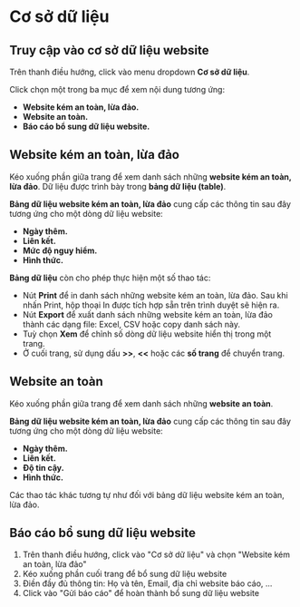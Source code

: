 # Cơ sở dữ liệu

## Truy cập vào cơ sở dữ liệu website

Trên thanh điều hướng, click vào menu dropdown **Cơ sở dữ liệu**.

Click chọn một trong ba mục để xem nội dung tương ứng:

* **Website kém an toàn, lừa đảo.**
* **Website an toàn.**
* **Báo cáo bổ sung dữ liệu website.**

## Website kém an toàn, lừa đảo

Kéo xuống phần giữa trang để xem danh sách những **website kém an toàn, lừa đảo**. Dữ liệu được trình bày trong **bảng dữ liệu (table)**.

**Bảng dữ liệu website kém an toàn, lừa đảo** cung cấp các thông tin sau đây tương ứng cho một dòng dữ liệu website:

* **Ngày thêm.**
* **Liên kết.**
* **Mức độ nguy hiểm.**
* **Hình thức.**

**Bảng dữ liệu** còn cho phép thực hiện một số thao tác:

* Nút **Print** để in danh sách những website kém an toàn, lừa đảo. Sau khi nhấn Print, hộp thoại In được tích hợp sẵn trên trình duyệt sẽ hiện ra.
* Nút **Export** để xuất danh sách những website kém an toàn, lừa đảo thành các dạng file: Excel, CSV hoặc copy danh sách này.
* Tuỳ chọn **Xem** để chỉnh số dòng dữ liệu website hiển thị trong một trang.
* Ở cuối trang, sử dụng dấu **>>**, **<<** hoặc các **số trang** để chuyển trang.

## Website an toàn

Kéo xuống phần giữa trang để xem danh sách những **website an toàn**.

**Bảng dữ liệu website kém an toàn, lừa đảo** cung cấp các thông tin sau đây tương ứng cho một dòng dữ liệu website:

* **Ngày thêm.**
* **Liên kết.**
* **Độ tin cậy.**
* **Hình thức.**

Các thao tác khác tương tự như đối với bảng dữ liệu website kém an toàn, lừa đảo.

## Báo cáo bổ sung dữ liệu website

1. Trên thanh điều hướng, click vào "Cơ sở dữ liệu" và chọn "Website kém an toàn, lừa đảo"
2. Kéo xuống phần cuối trang để bổ sung dữ liệu website&#x20;
3. Điền đầy đủ thông tin: Họ và tên, Email, địa chỉ website báo cáo, ...
4. Click vào "Gửi báo cáo" để hoàn thành bổ sung dữ liệu website
